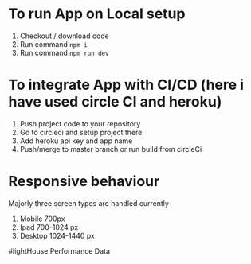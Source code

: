 # To run App on Local setup
1. Checkout / download code 
2. Run command `npm i`
3. Run command `npm run dev`

# To integrate App with CI/CD (here i have used circle CI and heroku)
1. Push project code to your repository
2. Go to circleci and setup project there
3. Add heroku api key and app name
4. Push/merge to master branch or run build from circleCi

# Responsive behaviour
Majorly three screen types are handled currently 
1. Mobile 700px
2. Ipad 700-1024 px
3. Desktop 1024-1440 px

#lightHouse Performance Data 
